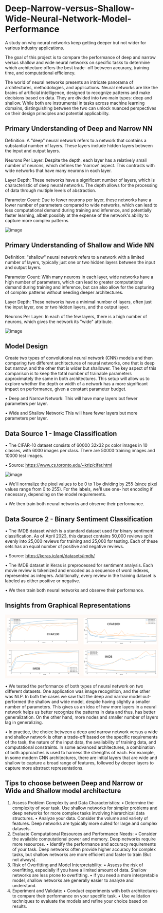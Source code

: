 # Deep-Narrow-versus-Shallow-Wide-Neural-Network-Model-Performance
A study on why neural networks keep getting deeper but not wider for various industry applications.

The goal of this project is to compare the performance of deep and narrow versus shallow and wide neural networks on specific tasks to determine which architecture offers the best trade- off between accuracy, training time, and computational efficiency.

The world of neural networks presents an intricate panorama of architectures, methodologies, and applications. Neural networks are like the brains of artificial intelligence, designed to recognize patterns and make decisions based on data. They are divided into two main types: deep and shallow. While both are instrumental in tasks across machine learning domains, distinguishing between the two can unlock nuanced perspectives on their design principles and potential applicability.

## Primary Understanding of Deep and Narrow NN

Definition: A "deep" neural network
refers to a network that contains a
substantial number of layers. These
layers include hidden layers between
the input and output layers.

Neurons Per Layer: Despite the depth,
each layer has a relatively small
number of neurons, which defines the
'narrow' aspect. This contrasts with
wide networks that have many
neurons in each layer.

Layer Depth: These networks have a
significant number of layers, which is
characteristic of deep neural
networks. The depth allows for the
processing of data through multiple
levels of abstraction.

Parameter Count: Due to fewer neurons
per layer, these networks have a lower
number of parameters compared to
wide networks, which can lead to less
computational demand during training
and inference, and potentially faster
learning, albeit possibly at the expense
of the network's ability to capture more
complex patterns.

![image](https://github.com/parthghumare/Deep-Narrow-versus-Shallow-Wide-Neural-Network-Model-Performance/assets/69133964/af907e33-66bc-4664-8e49-612d8fc13b25)


## Primary Understanding of Shallow and Wide NN

Definition: "shallow" neural network
refers to a network with a limited
number of layers, typically just one or
two hidden layers between the input
and output layers.

Parameter Count: With many neurons
in each layer, wide networks have a
high number of parameters, which
can lead to greater computational
demand during training and inference,
but can also allow for the capturing of
complex patterns without needing
deeper architectures.

Layer Depth: These networks have a
minimal number of layers, often just
the input layer, one or two hidden
layers, and the output layer.

Neurons Per Layer: In each of the few
layers, there is a high number of
neurons, which gives the network its
"wide" attribute.

![image](https://github.com/parthghumare/Deep-Narrow-versus-Shallow-Wide-Neural-Network-Model-Performance/assets/69133964/8cff5b06-8c95-42d5-a42b-02944653bfd8)

## Model Design

Create two types of convolutional neural network (CNN) models and
then comparing two different architectures of neural networks, one
that is deep but narrow, and the other that is wider but shallower.
The key aspect of this comparison is to keep the total number of
trainable parameters approximately the same in both architectures.
This setup will allow us to explore whether the depth or width of a
network has a more significant impact on performance, given a
constant parameter budget.

• Deep and Narrow Network: This will have
many layers but fewer parameters per layer.

• Wide and Shallow Network: This will have
fewer layers but more parameters per layer.

## Data Source 1 - Image Classification

• The CIFAR-10 dataset consists of 60000 32x32 px color images in 10 classes, with 6000 images per class.
There are 50000 training images and 10000 test images.

• Source: https://www.cs.toronto.edu/~kriz/cifar.html

![image](https://github.com/parthghumare/Deep-Narrow-versus-Shallow-Wide-Neural-Network-Model-Performance/assets/69133964/96cda9d0-6b63-423d-b69d-9531b656f303)

• We'll normalize the pixel values to be 0 to 1
by dividing by 255 (since pixel values range
from 0 to 255). For the labels, we'll use one-
hot encoding if necessary, depending on the
model requirements.

• We then train both neural networks and observe their performance.

## Data Source 2 - Binary Sentiment Classification

• The IMDB dataset which is a standard dataset used for binary sentiment classification. As of April 2023, this dataset contains 50,000 reviews split evenly into 25,000 reviews for training and 25,000 for testing. Each of these sets has an equal number of positive and negative reviews.

• Source: https://keras.io/api/datasets/imdb/

• The IMDB dataset in Keras is preprocessed for sentiment analysis. Each movie review is tokenized and encoded as a sequence of word indexes, represented as integers. Additionally, every review in the training dataset is labeled as either positive or negative.

• We then train both neural networks and observe their performance.

## Insights from Graphical Representations

![image](https://github.com/parthghumare/Deep-Narrow-versus-Shallow-Wide-Neural-Network-Model-Performance/blob/main/Insightsfromgraphs.png)

• We tested the performance of both types of neural network on two different datasets. One application was image recognition, and the other was NLP. In both the cases we saw that the deep and narrow model out-performed the shallow and wide model, despite having slightly a smaller number of parameters. This gives us an idea of how more layers in a neural network helps us better recognize the patterns in data and thus, has better generalization. On the other hand, more nodes and smaller number of layers lag in generalizing.

• In practice, the choice between a deep and narrow network versus a wide and shallow network is often a trade-off based on the specific requirements of the task, the nature of the input data, the availability of training data, and computational constraints. In some advanced architectures, a combination of both approaches is used to harness the strengths of each. For example, in some modern CNN architectures, there are initial layers that are wide and shallow to capture a broad range of features, followed by deeper layers to capture more abstract representations.

## Tips to choose between Deep and Narrow or Wide and Shallow model architecture

1. Assess Problem Complexity and Data Characteristics:
• Determine the complexity of your task. Use shallow networks for simpler problems and deep networks for more complex tasks involving hierarchical data structures.
• Analyze your data. Consider the volume and variety of features. Deep networks are typically more suited for large and complex datasets.
2. Evaluate Computational Resources and Performance Needs:
• Consider the available computational power and memory. Deep networks require more resources.
• Identify the performance and accuracy requirements of your task. Deep networks often provide higher accuracy for complex tasks, but shallow networks are more efficient and faster to train (But not always).
3. Risk of Overfitting and Model Interpretability:
• Assess the risk of overfitting, especially if you have a limited amount of data. Shallow networks are less prone to overfitting.
• If you need a more interpretable model, shallow networks are generally easier to analyze and understand.
4. Experiment and Validate:
• Conduct experiments with both architectures to compare their performance on your specific task.
• Use validation techniques to evaluate the models and refine your choice based on results.








